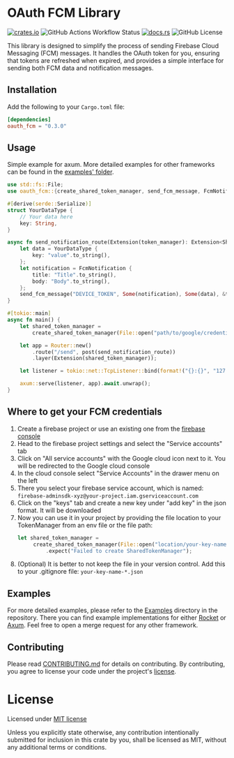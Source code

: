 OAuth FCM Library
=================

[<img alt="crates.io" src="https://img.shields.io/crates/v/oauth_fcm">](https://crates.io/crates/oauth_fcm)
![GitHub Actions Workflow Status](https://img.shields.io/github/actions/workflow/status/ywegel/oauth_fcm/pull_request.yml)
[<img alt="docs.rs" src="https://img.shields.io/docsrs/oauth_fcm">](https://docs.rs/oauth_fcm)
![GitHub License](https://img.shields.io/github/license/ywegel/oauth_fcm)

This library is designed to simplify the process of sending Firebase Cloud Messaging (FCM) messages. It
handles the OAuth token for you, ensuring that tokens are refreshed when expired, and provides
a simple interface for sending both FCM data and notification messages.

## Installation

Add the following to your `Cargo.toml` file:

```toml
[dependencies]
oauth_fcm = "0.3.0"
```

## Usage

Simple example for axum. More detailed examples for other frameworks can be found in
the [examples' folder](./examples).

```rust
use std::fs::File;
use oauth_fcm::{create_shared_token_manager, send_fcm_message, FcmNotification, SharedTokenManager};

#[derive(serde::Serialize)]
struct YourDataType {
    // Your data here
    key: String,
}

async fn send_notification_route(Extension(token_manager): Extension<SharedTokenManager>, ) {
    let data = YourDataType {
        key: "value".to_string(),
    };
    let notification = FcmNotification {
        title: "Title".to_string(),
        body: "Body".to_string(),
    };
    send_fcm_message("DEVICE_TOKEN", Some(notification), Some(data), &token_manager, "PROJECT_ID").await.unwrap();
}

#[tokio::main]
async fn main() {
    let shared_token_manager =
        create_shared_token_manager(File::open("path/to/google/credentials.json")).expect("Could not find credentials.json");

    let app = Router::new()
        .route("/send", post(send_notification_route))
        .layer(Extension(shared_token_manager));

    let listener = tokio::net::TcpListener::bind(format!("{}:{}", "127.0.0.1", "8080")).await.unwrap();

    axum::serve(listener, app).await.unwrap();
}
```

## Where to get your FCM credentials

1. Create a firebase project or use an existing one from the [firebase console](https://console.firebase.google.com/)
2. Head to the firebase project settings and select the "Service accounts" tab
3. Click on "All service accounts" with the Google cloud icon next to it. You will be redirected to the Google cloud
   console
4. In the cloud console select "Service Accounts" in the drawer menu on the left
5. There you select your firebase service account, which is
   named: `firebase-adminsdk-xyz@your-project.iam.gserviceaccount.com`
6. Click on the "keys" tab and create a new key under "add key" in the json format. It will be downloaded
7. Now you can use it in your project by providing the file location to your TokenManager from an env file or the file
   path:
   ``` rust
   let shared_token_manager =
        create_shared_token_manager(File::open("location/your-key-name-xyz.json").unwrap())
            .expect("Failed to create SharedTokenManager");
   ```
8. (Optional) It is better to not keep the file in your version control. Add this to your .gitignore
   file: `your-key-name-*.json`

## Examples

For more detailed examples, please refer to the [Examples] directory in the repository. There you can find example
implementations for either [Rocket] or [Axum]. Feel free to open a merge request for any other framework.

[Rocket]: https://rocket.rs/

[Axum]: https://github.com/tokio-rs/axum

[Examples]: ./examples

## Contributing

Please read [CONTRIBUTING.md](CONTRIBUTING.md) for details on contributing. By contributing, you agree to license your
code under the project's [license](./LICENSE).

# License

Licensed under [MIT license]

Unless you explicitly state otherwise, any contribution intentionally submitted
for inclusion in this crate by you, shall be licensed as MIT, without any additional terms or conditions.

[MIT license]: ./LICENSE
